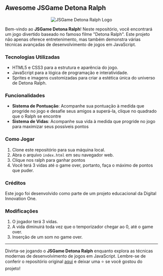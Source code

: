 ## Awesome JSGame Detona Ralph

<p align="center">
  <img src="https://github.com/digitalinnovationone/jsgame-detona-ralph/raw/main/assets/images/logo.png" alt="JSGame Detona Ralph Logo">
</p>

Bem-vindo ao **JSGame Detona Ralph**! Neste repositório, você encontrará um jogo divertido baseado no famoso filme "Detona Ralph". Este projeto não apenas oferece entretenimento, mas também demonstra várias técnicas avançadas de desenvolvimento de jogos em JavaScript.

### Tecnologias Utilizadas

- HTML5 e CSS3 para a estrutura e aparência do jogo.
- JavaScript para a lógica de programação e interatividade.
- Sprites e imagens customizadas para criar a estética única do universo de Detona Ralph.

### Funcionalidades

- **Sistema de Pontuação**: Acompanhe sua pontuação à medida que progride no jogo e desafie seus amigos a superá-la, clique no quadrado que o Ralph se encontre
- **Sistema de Vidas**: Acompanhe sua vida à medida que progride no jogo para maximizar seus possíveis pontos 

### Como Jogar

1. Clone este repositório para sua máquina local.
2. Abra o arquivo `index.html` em seu navegador web.
3. Clique nos ralph para ganhar pontos
4. Você terá 3 vidas até o game over, portanto, faça o máximo de pontos que puder.

### Créditos

Este jogo foi desenvolvido como parte de um projeto educacional da Digital Innovation One.

### Modificações

1. O jogador terá 3 vidas.
2. A vida diminuirá toda vez que o temporizador chegar ao 0, até o game over.
3. Inserção de um som no game over.

---

Divirta-se jogando o **JSGame Detona Ralph** enquanto explora as técnicas modernas de desenvolvimento de jogos em JavaScript. Lembre-se de conferir o repositório original [aqui](https://github.com/digitalinnovationone/jsgame-detona-ralph) e deixar uma ⭐️ se você gostou do projeto!
